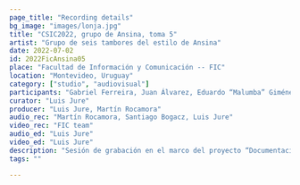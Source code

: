 ```yaml
---
page_title: "Recording details"
bg_image: "images/lonja.jpg"
title: "CSIC2022, grupo de Ansina, toma 5"  
artist: "Grupo de seis tambores del estilo de Ansina" 
date: 2022-07-02
id: 2022FicAnsina05
place: "Facultad de Información y Comunicación -- FIC" 
location: "Montevideo, Uruguay" 
category: ["studio", "audiovisual"]
participants: "Gabriel Ferreira, Juan Álvarez, Eduardo “Malumba” Giménez, Juan “Juancho” Quintana, Julio Magariños, Alfredo “Tarta” Ferreira" 
curator: "Luis Jure" 
producer: "Luis Jure, Martín Rocamora" 
audio_rec: "Martín Rocamora, Santiago Bogacz, Luis Jure" 
video_rec: "FIC team" 
audio_ed: "Luis Jure" 
video_ed: "Luis Jure" 
description: "Sesión de grabación en el marco del proyecto “Documentacion y análisis del candombe uruguayo”, financiado por la CSIC, agencia de investigación de la Universidad de la República. La sesión se realizó en colaboración con la FIC." 
tags: "" 

---
```

